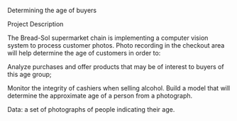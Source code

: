 Determining the age of buyers

Project Description

The Bread-Sol supermarket chain is implementing a computer vision system to process customer photos. Photo recording in the checkout area will help determine the age of customers in order to:

Analyze purchases and offer products that may be of interest to buyers of this age group;

Monitor the integrity of cashiers when selling alcohol. Build a model that will determine the approximate age of a person from a photograph.

Data: a set of photographs of people indicating their age.
